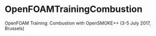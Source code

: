 # OpenFOAMTrainingCombustion
OpenFOAM Training: Combustion with OpenSMOKE++ (3-5 July 2017, Brussels)
